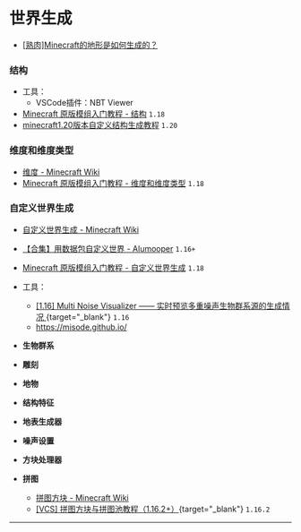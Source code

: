 # 世界生成
<colorLine :height="4"/>

- [[熟肉]Minecraft的地形是如何生成的？](https://www.bilibili.com/video/BV13u411j7KX/)
### 结构
- 工具：
  - VSCode插件：NBT Viewer
- [Minecraft 原版模组入门教程 - 结构](https://zhangshenxing.github.io/VanillaModTutorial/#结构) `1.18`
- [minecraft1.20版本自定义结构生成教程](https://www.bilibili.com/opus/987615832663130118) `1.20`

### 维度和维度类型
- [维度 - Minecraft Wiki](https://zh.minecraft.wiki/w/维度数据格式)
- [Minecraft 原版模组入门教程 - 维度和维度类型](https://zhangshenxing.github.io/VanillaModTutorial/#%E7%BB%B4%E5%BA%A6%E5%92%8C%E7%BB%B4%E5%BA%A6%E7%B1%BB%E5%9E%8B) `1.18`

### 自定义世界生成
- [自定义世界生成 - Minecraft Wiki](https://zh.minecraft.wiki/w/自定义世界生成)
- [【合集】用数据包自定义世界 - Alumooper](https://www.bilibili.com/read/readlist/rl742985) `1.16+`
- [Minecraft 原版模组入门教程 - 自定义世界生成](https://zhangshenxing.github.io/VanillaModTutorial/#%E8%87%AA%E5%AE%9A%E4%B9%89%E4%B8%96%E7%95%8C%E7%94%9F%E6%88%90) `1.18`
- 工具：
  - [[1.16] Multi Noise Visualizer —— 实时预览多重噪声生物群系源的生成情况 ](/datapack-index/save/1080570.html){target="_blank"} `1.16`
  - https://misode.github.io/

- **生物群系**

- **雕刻**

- **地物**

- **结构特征**

- **地表生成器**

- **噪声设置**

- **方块处理器**

- **拼图**
    - [拼图方块 - Minecraft Wiki](https://zh.minecraft.wiki/w/%E6%8B%BC%E5%9B%BE%E6%96%B9%E5%9D%97)
    - [[VCS] 拼图方块与拼图池教程（1.16.2+）](/datapack-index/save/1093331.html){target="_blank"} `1.16.2`



---
<script setup>
import { useData } from 'vitepress'
import colorLine from '../.vitepress/vue/colorLine.vue'
const { isDark } = useData()
</script>

<ClientOnly>
  <GiscusComment
    repo="CR-019/datapack-index"
    repoId="R_kgDONRhuqw"
    category="闲聊 Chats"
    categoryId="DIC_kwDONRhuq84CkchW"
    mapping="number"
    term="9"
    :strict="false"
    :reactionsEnabled="true"
    emitMetadata="0"
    inputPosition="top"
    :theme="isDark ? 'dark' : 'light'"
    lang="zh-CN"
    loading="lazy"
    class="giscus-wrapper"
  />
</ClientOnly>

<style>
.giscus-wrapper {
  margin: 3rem auto;
  max-width: 800px;
  padding-top: 2rem;
  border-top: 1px solid var(--vp-c-divider);
}
</style>